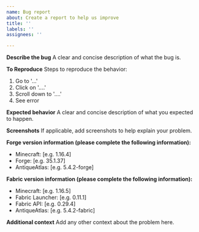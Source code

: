 ```yaml
---
name: Bug report
about: Create a report to help us improve
title: ''
labels: ''
assignees: ''

---
```


**Describe the bug**
A clear and concise description of what the bug is.

**To Reproduce**
Steps to reproduce the behavior:
1. Go to '...'
2. Click on '....'
3. Scroll down to '....'
4. See error

**Expected behavior**
A clear and concise description of what you expected to happen.

**Screenshots**
If applicable, add screenshots to help explain your problem.

**Forge version information (please complete the following information):**
 - Minecraft: [e.g. 1.16.4]
 - Forge: [e.g. 35.1.37]
 - AntiqueAtlas: [e.g. 5.4.2-forge]

**Fabric version information (please complete the following information):**
 - Minecraft: [e.g. 1.16.5]
 - Fabric Launcher: [e.g. 0.11.1]
 - Fabric API: [e.g. 0.29.4]
 - AntiqueAtlas: [e.g. 5.4.2-fabric]

**Additional context**
Add any other context about the problem here.